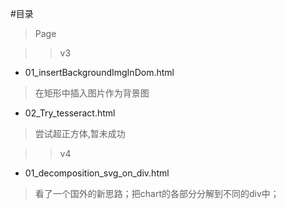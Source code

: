 #目录
> Page

>>v3
- 01_insertBackgroundImgInDom.html
> 在矩形中插入图片作为背景图

- 02_Try_tesseract.html
> 尝试超正方体,暂未成功

>>v4
- 01_decomposition_svg_on_div.html
> 看了一个国外的新思路；把chart的各部分分解到不同的div中；